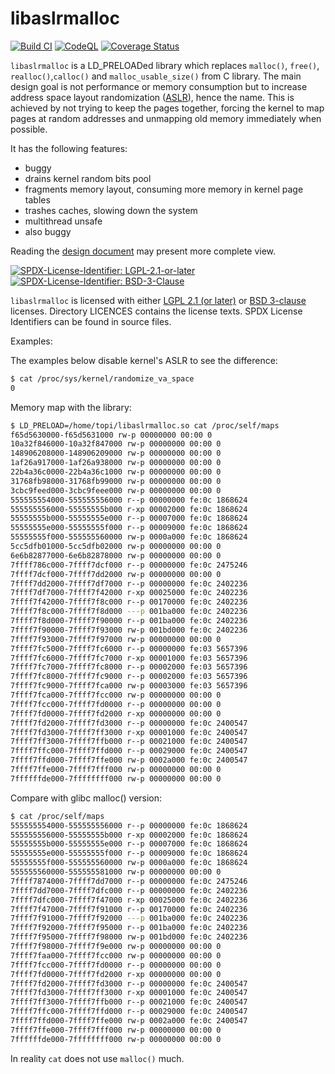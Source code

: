 # libaslrmalloc
[![Build CI](https://github.com/topimiettinen/libaslrmalloc/workflows/GitHub%20CI/badge.svg)](https://github.com/topimiettinen/libaslrmalloc/actions?query=workflow%3A%22GitHub+CI%22)
[![CodeQL](https://github.com/topimiettinen/libaslrmalloc/workflows/CodeQL/badge.svg)](https://github.com/topimiettinen/libaslrmalloc/actions?query=workflow%3ACodeQL)
[![Coverage Status](https://coveralls.io/repos/github/topimiettinen/libaslrmalloc/badge.svg?branch=master)](https://coveralls.io/github/topimiettinen/libaslrmalloc?branch=master)

`libaslrmalloc` is a LD_PRELOADed library which replaces `malloc()`,
`free()`, `realloc()`,`calloc()` and `malloc_usable_size()` from C library. The main design
goal is not performance or memory consumption but to increase address space
layout randomization ([ASLR](https://en.wikipedia.org/wiki/Address_space_layout_randomization)), hence the name.
This is achieved by not trying to keep the pages together, forcing the kernel to map
pages at random addresses and unmapping old memory immediately when possible.

It has the following features:
* buggy
* drains kernel random bits pool
* fragments memory layout, consuming more memory in kernel page tables
* trashes caches, slowing down the system
* multithread unsafe
* also buggy

Reading the [design document](/DESIGN.md) may present more complete view.

[![SPDX-License-Identifier: LGPL-2.1-or-later](https://img.shields.io/static/v1?label=SPDX-License-Identifier&message=LGPL-2.1-or-later&color=blue&logo=open-source-initiative&logoColor=white&logoWidth=10&style=flat-square)](LICENSES/LGPL-2.1-or-later)
[![SPDX-License-Identifier: BSD-3-Clause](https://img.shields.io/static/v1?label=SPDX-License-Identifier&message=BSD-3-Clause&color=blue&logo=open-source-initiative&logoColor=white&logoWidth=10&style=flat-square)](LICENSES/BSD-3-Clause)

`libaslrmalloc` is licensed with either [LGPL 2.1 (or later)](LICENSES/LGPL-2.1-or-later) or [BSD 3-clause](LICENSES/BSD-3-Clause) licenses.
Directory LICENCES contains the license texts.
SPDX License Identifiers can be found in source files.

Examples:

The examples below disable kernel's ASLR to see the difference:
```bash
$ cat /proc/sys/kernel/randomize_va_space
0
```

Memory map with the library:
```bash
$ LD_PRELOAD=/home/topi/libaslrmalloc.so cat /proc/self/maps
f65d5630000-f65d5631000 rw-p 00000000 00:00 0 
10a32f846000-10a32f847000 rw-p 00000000 00:00 0 
148906208000-148906209000 rw-p 00000000 00:00 0 
1af26a917000-1af26a938000 rw-p 00000000 00:00 0 
22b4a36c0000-22b4a36c1000 rw-p 00000000 00:00 0 
31768fb98000-31768fb99000 rw-p 00000000 00:00 0 
3cbc9feed000-3cbc9feee000 rw-p 00000000 00:00 0 
555555554000-555555556000 r--p 00000000 fe:0c 1868624                    /usr/bin/cat
555555556000-55555555b000 r-xp 00002000 fe:0c 1868624                    /usr/bin/cat
55555555b000-55555555e000 r--p 00007000 fe:0c 1868624                    /usr/bin/cat
55555555e000-55555555f000 r--p 00009000 fe:0c 1868624                    /usr/bin/cat
55555555f000-555555560000 rw-p 0000a000 fe:0c 1868624                    /usr/bin/cat
5cc5dfb01000-5cc5dfb02000 rw-p 00000000 00:00 0 
6e6b82877000-6e6b82878000 rw-p 00000000 00:00 0 
7ffff786c000-7ffff7dcf000 r--p 00000000 fe:0c 2475246                    /usr/lib/locale/locale-archive
7ffff7dcf000-7ffff7dd2000 rw-p 00000000 00:00 0 
7ffff7dd2000-7ffff7df7000 r--p 00000000 fe:0c 2402236                    /usr/lib/x86_64-linux-gnu/libc-2.31.so
7ffff7df7000-7ffff7f42000 r-xp 00025000 fe:0c 2402236                    /usr/lib/x86_64-linux-gnu/libc-2.31.so
7ffff7f42000-7ffff7f8c000 r--p 00170000 fe:0c 2402236                    /usr/lib/x86_64-linux-gnu/libc-2.31.so
7ffff7f8c000-7ffff7f8d000 ---p 001ba000 fe:0c 2402236                    /usr/lib/x86_64-linux-gnu/libc-2.31.so
7ffff7f8d000-7ffff7f90000 r--p 001ba000 fe:0c 2402236                    /usr/lib/x86_64-linux-gnu/libc-2.31.so
7ffff7f90000-7ffff7f93000 rw-p 001bd000 fe:0c 2402236                    /usr/lib/x86_64-linux-gnu/libc-2.31.so
7ffff7f93000-7ffff7f97000 rw-p 00000000 00:00 0 
7ffff7fc5000-7ffff7fc6000 r--p 00000000 fe:03 5657396                    /home/topi/libaslrmalloc.so
7ffff7fc6000-7ffff7fc7000 r-xp 00001000 fe:03 5657396                    /home/topi/libaslrmalloc.so
7ffff7fc7000-7ffff7fc8000 r--p 00002000 fe:03 5657396                    /home/topi/libaslrmalloc.so
7ffff7fc8000-7ffff7fc9000 r--p 00002000 fe:03 5657396                    /home/topi/libaslrmalloc.so
7ffff7fc9000-7ffff7fca000 rw-p 00003000 fe:03 5657396                    /home/topi/libaslrmalloc.so
7ffff7fca000-7ffff7fcc000 rw-p 00000000 00:00 0 
7ffff7fcc000-7ffff7fd0000 r--p 00000000 00:00 0                          [vvar]
7ffff7fd0000-7ffff7fd2000 r-xp 00000000 00:00 0                          [vdso]
7ffff7fd2000-7ffff7fd3000 r--p 00000000 fe:0c 2400547                    /usr/lib/x86_64-linux-gnu/ld-2.31.so
7ffff7fd3000-7ffff7ff3000 r-xp 00001000 fe:0c 2400547                    /usr/lib/x86_64-linux-gnu/ld-2.31.so
7ffff7ff3000-7ffff7ffb000 r--p 00021000 fe:0c 2400547                    /usr/lib/x86_64-linux-gnu/ld-2.31.so
7ffff7ffc000-7ffff7ffd000 r--p 00029000 fe:0c 2400547                    /usr/lib/x86_64-linux-gnu/ld-2.31.so
7ffff7ffd000-7ffff7ffe000 rw-p 0002a000 fe:0c 2400547                    /usr/lib/x86_64-linux-gnu/ld-2.31.so
7ffff7ffe000-7ffff7fff000 rw-p 00000000 00:00 0 
7ffffffde000-7ffffffff000 rw-p 00000000 00:00 0                          [stack]
```

Compare with glibc malloc() version:
```bash
$ cat /proc/self/maps
555555554000-555555556000 r--p 00000000 fe:0c 1868624                    /usr/bin/cat
555555556000-55555555b000 r-xp 00002000 fe:0c 1868624                    /usr/bin/cat
55555555b000-55555555e000 r--p 00007000 fe:0c 1868624                    /usr/bin/cat
55555555e000-55555555f000 r--p 00009000 fe:0c 1868624                    /usr/bin/cat
55555555f000-555555560000 rw-p 0000a000 fe:0c 1868624                    /usr/bin/cat
555555560000-555555581000 rw-p 00000000 00:00 0                          [heap]
7ffff7874000-7ffff7dd7000 r--p 00000000 fe:0c 2475246                    /usr/lib/locale/locale-archive
7ffff7dd7000-7ffff7dfc000 r--p 00000000 fe:0c 2402236                    /usr/lib/x86_64-linux-gnu/libc-2.31.so
7ffff7dfc000-7ffff7f47000 r-xp 00025000 fe:0c 2402236                    /usr/lib/x86_64-linux-gnu/libc-2.31.so
7ffff7f47000-7ffff7f91000 r--p 00170000 fe:0c 2402236                    /usr/lib/x86_64-linux-gnu/libc-2.31.so
7ffff7f91000-7ffff7f92000 ---p 001ba000 fe:0c 2402236                    /usr/lib/x86_64-linux-gnu/libc-2.31.so
7ffff7f92000-7ffff7f95000 r--p 001ba000 fe:0c 2402236                    /usr/lib/x86_64-linux-gnu/libc-2.31.so
7ffff7f95000-7ffff7f98000 rw-p 001bd000 fe:0c 2402236                    /usr/lib/x86_64-linux-gnu/libc-2.31.so
7ffff7f98000-7ffff7f9e000 rw-p 00000000 00:00 0 
7ffff7faa000-7ffff7fcc000 rw-p 00000000 00:00 0 
7ffff7fcc000-7ffff7fd0000 r--p 00000000 00:00 0                          [vvar]
7ffff7fd0000-7ffff7fd2000 r-xp 00000000 00:00 0                          [vdso]
7ffff7fd2000-7ffff7fd3000 r--p 00000000 fe:0c 2400547                    /usr/lib/x86_64-linux-gnu/ld-2.31.so
7ffff7fd3000-7ffff7ff3000 r-xp 00001000 fe:0c 2400547                    /usr/lib/x86_64-linux-gnu/ld-2.31.so
7ffff7ff3000-7ffff7ffb000 r--p 00021000 fe:0c 2400547                    /usr/lib/x86_64-linux-gnu/ld-2.31.so
7ffff7ffc000-7ffff7ffd000 r--p 00029000 fe:0c 2400547                    /usr/lib/x86_64-linux-gnu/ld-2.31.so
7ffff7ffd000-7ffff7ffe000 rw-p 0002a000 fe:0c 2400547                    /usr/lib/x86_64-linux-gnu/ld-2.31.so
7ffff7ffe000-7ffff7fff000 rw-p 00000000 00:00 0 
7ffffffde000-7ffffffff000 rw-p 00000000 00:00 0                          [stack]
```

In reality `cat` does not use `malloc()` much.
